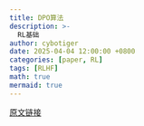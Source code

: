 ```yaml
---
title: DPO算法
description: >-
  RL基础
author: cybotiger
date: 2025-04-04 12:00:00 +0800
categories: [paper, RL]
tags: [RLHF]
math: true
mermaid: true
---
```


[原文链接](https://arxiv.org/pdf/2305.18290)
